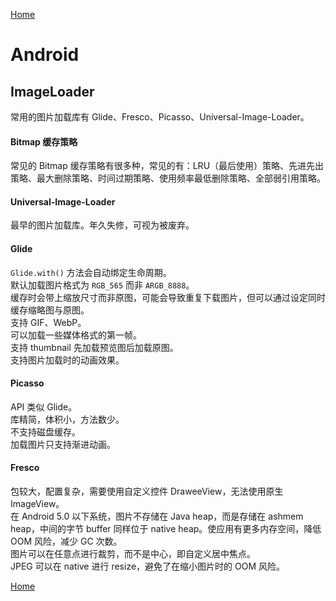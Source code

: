 [Home](../../README.md)  

# Android  

## ImageLoader  
常用的图片加载库有 Glide、Fresco、Picasso、Universal-Image-Loader。  

#### Bitmap 缓存策略  
常见的 Bitmap 缓存策略有很多种，常见的有：LRU（最后使用）策略、先进先出策略、最大删除策略、时间过期策略、使用频率最低删除策略、全部弱引用策略。  

#### Universal-Image-Loader  
最早的图片加载库。年久失修，可视为被废弃。  

#### Glide  
`Glide.with()` 方法会自动绑定生命周期。  
默认加载图片格式为 `RGB_565` 而非 `ARGB_8888`。  
缓存时会带上缩放尺寸而非原图，可能会导致重复下载图片，但可以通过设定同时缓存缩略图与原图。  
支持 GIF、WebP。  
可以加载一些媒体格式的第一帧。  
支持 thumbnail 先加载预览图后加载原图。  
支持图片加载时的动画效果。  

#### Picasso  
API 类似 Glide。  
库精简，体积小，方法数少。  
不支持磁盘缓存。  
加载图片只支持渐进动画。  

#### Fresco  
包较大，配置复杂，需要使用自定义控件 DraweeView，无法使用原生 ImageView。  
在 Android 5.0 以下系统，图片不存储在 Java heap，而是存储在 ashmem heap，中间的字节 buffer 同样位于 native heap。使应用有更多内存空间，降低 OOM 风险，减少 GC 次数。  
图片可以在任意点进行裁剪，而不是中心，即自定义居中焦点。  
JPEG 可以在 native 进行 resize，避免了在缩小图片时的 OOM 风险。  


[Home](../../README.md)  
